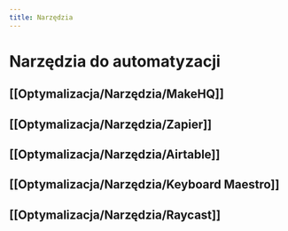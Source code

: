 ```yaml
---
title: Narzędzia
---
```


# Narzędzia do automatyzacji

## [[Optymalizacja/Narzędzia/MakeHQ]] 

## [[Optymalizacja/Narzędzia/Zapier]]

## [[Optymalizacja/Narzędzia/Airtable]]

## [[Optymalizacja/Narzędzia/Keyboard Maestro]]

## [[Optymalizacja/Narzędzia/Raycast]]

